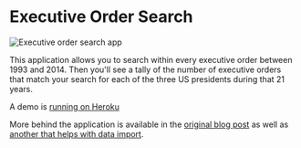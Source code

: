 # Executive Order Search

![Executive order search app](https://www.ctl.io/developers/assets/images/blog/orchestrate-executive-orders.png)

This application allows you to search within every executive order between 1993 and 2014. Then you'll see a tally of the number of executive orders that match your search for each of the three US presidents during that 21 years.

A demo is [running on Heroku](http://exor.herokuapp.com/)

More behind the application is available in the [original blog post](https://www.ctl.io/developers/blog/post/open-data-import-enables-us-executive-order-search) as well as [another that helps with data import](https://www.ctl.io/developers/blog/post/as-a-service-flexibility).
